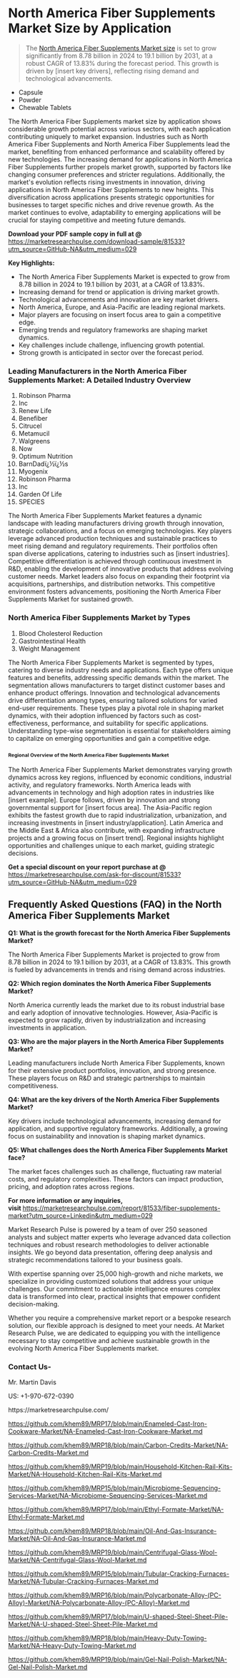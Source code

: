 <h1>North America Fiber Supplements Market&nbsp;Size by Application</h1><blockquote><p>The <a href="https://marketresearchpulse.com/download-sample/81533?utm_source=GitHub-NA&amp;utm_medium=029">North America Fiber Supplements Market size</a> is set to grow significantly from 8.78 billion in 2024 to 19.1 billion by 2031, at a robust CAGR of 13.83% during the forecast period. This growth is driven by [insert key drivers], reflecting rising demand and technological advancements.</p></blockquote><ul><li>Capsule <li> Powder <li> Chewable Tablets</li></ul><p>The North America Fiber Supplements market size by application shows considerable growth potential across various sectors, with each application contributing uniquely to market expansion. Industries such as North America Fiber Supplements and North America Fiber Supplements lead the market, benefiting from enhanced performance and scalability offered by new technologies. The increasing demand for applications in North America Fiber Supplements further propels market growth, supported by factors like changing consumer preferences and stricter regulations. Additionally, the market's evolution reflects rising investments in innovation, driving applications in North America Fiber Supplements to new heights. This diversification across applications presents strategic opportunities for businesses to target specific niches and drive revenue growth. As the market continues to evolve, adaptability to emerging applications will be crucial for staying competitive and meeting future demands.</p><p><strong>Download your PDF sample copy in full at @ </strong><a href="https://marketresearchpulse.com/download-sample/81533?utm_source=GitHub-NA&amp;utm_medium=029">https://marketresearchpulse.com/download-sample/81533?utm_source=GitHub-NA&amp;utm_medium=029</a></p><p><strong>Key Highlights: </strong></p><ul><li>The North America Fiber Supplements Market is expected to grow from 8.78 billion in 2024 to 19.1 billion by 2031, at a CAGR of 13.83%.</li><li>Increasing demand for trend or application is driving market growth.</li><li>Technological advancements and innovation are key market drivers.</li><li>North America, Europe, and Asia-Pacific are leading regional markets.</li><li>Major players are focusing on insert focus area to gain a competitive edge.</li><li>Emerging trends and regulatory frameworks are shaping market dynamics.</li><li>Key challenges include challenge, influencing growth potential.</li><li>Strong growth is anticipated in sector over the forecast period.</li></ul><h3>Leading Manufacturers in the North America Fiber Supplements Market: A Detailed Industry Overview</h3><ol><li>Robinson Pharma</li><li>Inc</li><li>Renew Life</li><li>Benefiber</li><li>Citrucel</li><li>Metamucil</li><li>Walgreens</li><li>Now</li><li>Optimum Nutrition</li><li>BarnDadï¿½ï¿½s</li><li>Myogenix</li><li>Robinson Pharma</li><li>Inc</li><li>Garden Of Life</li><li>SPECIES</li></ol><div class="flex max-w-full flex-col flex-grow"><div class="min-h-8 text-message flex w-full flex-col items-end gap-2 whitespace-normal break-words [.text-message+&amp;]:mt-5" dir="auto" data-message-author-role="assistant" data-message-id="fd8432e4-4910-450d-b182-61b7bfb0a01f" data-message-model-slug="gpt-4o"><div class="flex w-full flex-col gap-1 empty:hidden first:pt-[3px]"><div class="markdown prose w-full break-words dark:prose-invert light"><p>The North America Fiber Supplements Market features a dynamic landscape with leading manufacturers driving growth through innovation, strategic collaborations, and a focus on emerging technologies. Key players leverage advanced production techniques and sustainable practices to meet rising demand and regulatory requirements. Their portfolios often span diverse applications, catering to industries such as [insert industries]. Competitive differentiation is achieved through continuous investment in R&amp;D, enabling the development of innovative products that address evolving customer needs. Market leaders also focus on expanding their footprint via acquisitions, partnerships, and distribution networks. This competitive environment fosters advancements, positioning the North America Fiber Supplements Market for sustained growth.</p></div></div></div></div><h3>North America Fiber Supplements Market by Types</h3><ol><li>Blood Cholesterol Reduction <li> Gastrointestinal Health <li> Weight Management</li></ol><div class="flex max-w-full flex-col flex-grow"><div class="min-h-8 text-message flex w-full flex-col items-end gap-2 whitespace-normal break-words [.text-message+&amp;]:mt-5" dir="auto" data-message-author-role="assistant" data-message-id="084470be-0bb7-4664-bddf-5156b4f41249" data-message-model-slug="gpt-4o-mini"><div class="flex w-full flex-col gap-1 empty:hidden first:pt-[3px]"><div class="markdown prose w-full break-words dark:prose-invert light"><p>The North America Fiber Supplements Market is segmented by types, catering to diverse industry needs and applications. Each type offers unique features and benefits, addressing specific demands within the market. The segmentation allows manufacturers to target distinct customer bases and enhance product offerings. Innovation and technological advancements drive differentiation among types, ensuring tailored solutions for varied end-user requirements. These types play a pivotal role in shaping market dynamics, with their adoption influenced by factors such as cost-effectiveness, performance, and suitability for specific applications. Understanding type-wise segmentation is essential for stakeholders aiming to capitalize on emerging opportunities and gain a competitive edge.</p></div></div></div></div><h3><span style="font-size: 11px;">Regional Overview of the North America Fiber Supplements Market</span></h3><div class="flex max-w-full flex-col flex-grow"><div class="min-h-8 text-message flex w-full flex-col items-end gap-2 whitespace-normal break-words [.text-message+&amp;]:mt-5" dir="auto" data-message-author-role="assistant" data-message-id="e9038762-ce64-4e30-91c9-9bd413514231" data-message-model-slug="gpt-4o-mini"><div class="flex w-full flex-col gap-1 empty:hidden first:pt-[3px]"><div class="markdown prose w-full break-words dark:prose-invert light"><p>The North America Fiber Supplements Market demonstrates varying growth dynamics across key regions, influenced by economic conditions, industrial activity, and regulatory frameworks. North America leads with advancements in technology and high adoption rates in industries like [insert example]. Europe follows, driven by innovation and strong governmental support for [insert focus area]. The Asia-Pacific region exhibits the fastest growth due to rapid industrialization, urbanization, and increasing investments in [insert industry/application]. Latin America and the Middle East &amp; Africa also contribute, with expanding infrastructure projects and a growing focus on [insert trend]. Regional insights highlight opportunities and challenges unique to each market, guiding strategic decisions.</p></div></div></div></div><p><strong>Get a special discount on your report purchase at @ </strong><a href="https://marketresearchpulse.com/ask-for-discount/81533?utm_source=GitHub-NA&amp;utm_medium=029">https://marketresearchpulse.com/ask-for-discount/81533?utm_source=GitHub-NA&amp;utm_medium=029</a></p><h2>Frequently Asked Questions (FAQ) in the North America Fiber Supplements Market</h2><p><strong>Q1: What is the growth forecast for the North America Fiber Supplements Market?</strong></p><p>The North America Fiber Supplements Market is projected to grow from 8.78 billion in 2024 to 19.1 billion by 2031, at a CAGR of 13.83%. This growth is fueled by advancements in trends and rising demand across industries.</p><p><strong>Q2: Which region dominates the North America Fiber Supplements Market?</strong></p><p>North America currently leads the market due to its robust industrial base and early adoption of innovative technologies. However, Asia-Pacific is expected to grow rapidly, driven by industrialization and increasing investments in application.</p><p><strong>Q3: Who are the major players in the North America Fiber Supplements Market?</strong></p><p>Leading manufacturers include North America Fiber Supplements, known for their extensive product portfolios, innovation, and strong presence. These players focus on R&amp;D and strategic partnerships to maintain competitiveness.</p><p><strong>Q4: What are the key drivers of the North America Fiber Supplements Market?</strong></p><p>Key drivers include technological advancements, increasing demand for application, and supportive regulatory frameworks. Additionally, a growing focus on sustainability and innovation is shaping market dynamics.</p><p><strong>Q5: What challenges does the North America Fiber Supplements Market face?</strong></p><p>The market faces challenges such as challenge, fluctuating raw material costs, and regulatory complexities. These factors can impact production, pricing, and adoption rates across regions.</p><p><strong>For more information or any inquiries, visit&nbsp;</strong><a href="https://marketresearchpulse.com/report/81533/fiber-supplements-market?utm_source=Linkedin&utm_medium=029">https://marketresearchpulse.com/report/81533/fiber-supplements-market?utm_source=Linkedin&utm_medium=029</a></p><p>Market Research Pulse is powered by a team of over 250 seasoned analysts and subject matter experts who leverage advanced data collection techniques and robust research methodologies to deliver actionable insights. We go beyond data presentation, offering deep analysis and strategic recommendations tailored to your business goals.</p><p>With expertise spanning over 25,000 high-growth and niche markets, we specialize in providing customized solutions that address your unique challenges. Our commitment to actionable intelligence ensures complex data is transformed into clear, practical insights that empower confident decision-making.</p><p>Whether you require a comprehensive market report or a bespoke research solution, our flexible approach is designed to meet your needs. At Market Research Pulse, we are dedicated to equipping you with the intelligence necessary to stay competitive and achieve sustainable growth in the evolving North America Fiber Supplements market.</p><h3><strong>Contact Us-</strong></h3><p>Mr. Martin Davis</p><p>US: +1-970-672-0390</p><p>https://marketresearchpulse.com/</p><p><a href="https://github.com/khem89/MRP17/blob/main/Enameled-Cast-Iron-Cookware-Market/NA-Enameled-Cast-Iron-Cookware-Market.md">https://github.com/khem89/MRP17/blob/main/Enameled-Cast-Iron-Cookware-Market/NA-Enameled-Cast-Iron-Cookware-Market.md</a></p><p><a href="https://github.com/khem89/MRP18/blob/main/Carbon-Credits-Market/NA-Carbon-Credits-Market.md">https://github.com/khem89/MRP18/blob/main/Carbon-Credits-Market/NA-Carbon-Credits-Market.md</a></p><p><a href="https://github.com/khem89/MRP19/blob/main/Household-Kitchen-Rail-Kits-Market/NA-Household-Kitchen-Rail-Kits-Market.md">https://github.com/khem89/MRP19/blob/main/Household-Kitchen-Rail-Kits-Market/NA-Household-Kitchen-Rail-Kits-Market.md</a></p><p><a href="https://github.com/khem89/MRP15/blob/main/Microbiome-Sequencing-Services-Market/NA-Microbiome-Sequencing-Services-Market.md">https://github.com/khem89/MRP15/blob/main/Microbiome-Sequencing-Services-Market/NA-Microbiome-Sequencing-Services-Market.md</a></p><p><a href="https://github.com/khem89/MRP17/blob/main/Ethyl-Formate-Market/NA-Ethyl-Formate-Market.md">https://github.com/khem89/MRP17/blob/main/Ethyl-Formate-Market/NA-Ethyl-Formate-Market.md</a></p><p><a href="https://github.com/khem89/MRP18/blob/main/Oil-And-Gas-Insurance-Market/NA-Oil-And-Gas-Insurance-Market.md">https://github.com/khem89/MRP18/blob/main/Oil-And-Gas-Insurance-Market/NA-Oil-And-Gas-Insurance-Market.md</a></p><p><a href="https://github.com/khem89/MRP19/blob/main/Centrifugal-Glass-Wool-Market/NA-Centrifugal-Glass-Wool-Market.md">https://github.com/khem89/MRP19/blob/main/Centrifugal-Glass-Wool-Market/NA-Centrifugal-Glass-Wool-Market.md</a></p><p><a href="https://github.com/khem89/MRP15/blob/main/Tubular-Cracking-Furnaces-Market/NA-Tubular-Cracking-Furnaces-Market.md">https://github.com/khem89/MRP15/blob/main/Tubular-Cracking-Furnaces-Market/NA-Tubular-Cracking-Furnaces-Market.md</a></p><p><a href="https://github.com/khem89/MRP16/blob/main/Polycarbonate-Alloy-(PC-Alloy)-Market/NA-Polycarbonate-Alloy-(PC-Alloy)-Market.md">https://github.com/khem89/MRP16/blob/main/Polycarbonate-Alloy-(PC-Alloy)-Market/NA-Polycarbonate-Alloy-(PC-Alloy)-Market.md</a></p><p><a href="https://github.com/khem89/MRP17/blob/main/U-shaped-Steel-Sheet-Pile-Market/NA-U-shaped-Steel-Sheet-Pile-Market.md">https://github.com/khem89/MRP17/blob/main/U-shaped-Steel-Sheet-Pile-Market/NA-U-shaped-Steel-Sheet-Pile-Market.md</a></p><p><a href="https://github.com/khem89/MRP18/blob/main/Heavy-Duty-Towing-Market/NA-Heavy-Duty-Towing-Market.md">https://github.com/khem89/MRP18/blob/main/Heavy-Duty-Towing-Market/NA-Heavy-Duty-Towing-Market.md</a></p><p><a href="https://github.com/khem89/MRP19/blob/main/Gel-Nail-Polish-Market/NA-Gel-Nail-Polish-Market.md">https://github.com/khem89/MRP19/blob/main/Gel-Nail-Polish-Market/NA-Gel-Nail-Polish-Market.md</a></p>

